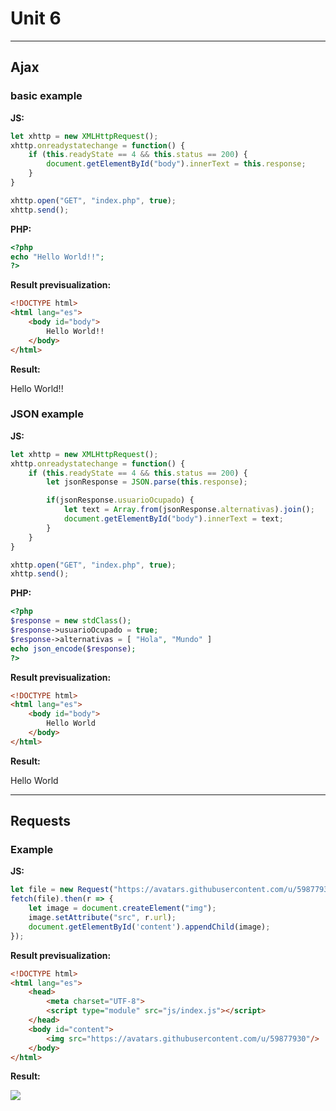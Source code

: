 # Unit 6
----------------------

## Ajax
### basic example
**JS:**
```js
let xhttp = new XMLHttpRequest();
xhttp.onreadystatechange = function() {
    if (this.readyState == 4 && this.status == 200) {
        document.getElementById("body").innerText = this.response;
    }
}

xhttp.open("GET", "index.php", true);
xhttp.send();
```

**PHP:**
```php
<?php 
echo "Hello World!!";
?>
```

**Result previsualization:**
```html
<!DOCTYPE html>
<html lang="es">
    <body id="body">
        Hello World!!
    </body>
</html>
```

**Result:**
<html lang="es">
    <body id="body">
        Hello World!!
    </body>
</html>

### JSON example
**JS:**
```js
let xhttp = new XMLHttpRequest();
xhttp.onreadystatechange = function() {
    if (this.readyState == 4 && this.status == 200) {
        let jsonResponse = JSON.parse(this.response);

        if(jsonResponse.usuarioOcupado) {
            let text = Array.from(jsonResponse.alternativas).join();
            document.getElementById("body").innerText = text;
        }
    }
}

xhttp.open("GET", "index.php", true);
xhttp.send();
```

**PHP:**
```php
<?php
$response = new stdClass();
$response->usuarioOcupado = true;
$response->alternativas = [ "Hola", "Mundo" ]
echo json_encode($response);
?>
```

**Result previsualization:**
```html
<!DOCTYPE html>
<html lang="es">
    <body id="body">
        Hello World
    </body>
</html>
```

**Result:**
<html lang="es">
    <body id="body">
        Hello World
    </body>
</html>

----------------------

## Requests
### Example
**JS:**
```js
let file = new Request("https://avatars.githubusercontent.com/u/59877930");
fetch(file).then(r => {
    let image = document.createElement("img");
    image.setAttribute("src", r.url);
    document.getElementById('content').appendChild(image);
});
```

**Result previsualization:**
```html
<!DOCTYPE html>
<html lang="es">
    <head>
        <meta charset="UTF-8">
        <script type="module" src="js/index.js"></script>
    </head>
    <body id="content">
        <img src="https://avatars.githubusercontent.com/u/59877930"/>
    </body>
</html>
```

**Result:**
<!DOCTYPE html>
<html lang="es">
    <head>
        <meta charset="UTF-8">
        <script type="module" src="js/index.js"></script>
    </head>
    <body id="content">
        <img src="https://avatars.githubusercontent.com/u/59877930"/>
    </body>
</html>